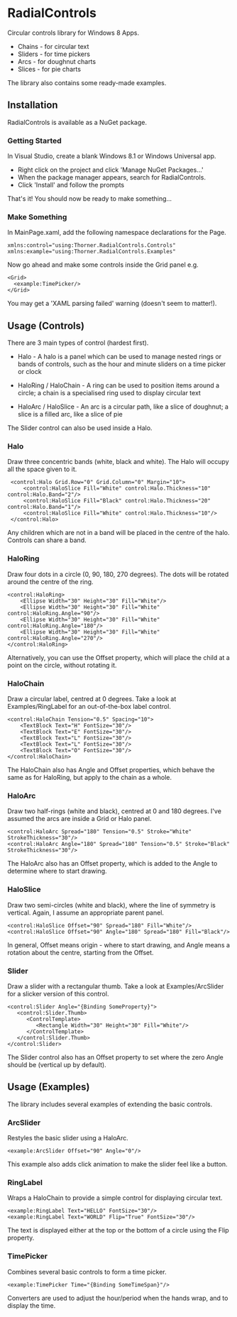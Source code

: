 # RadialControls #

Circular controls library for Windows 8 Apps.

  * Chains - for circular text
  * Sliders - for time pickers
  * Arcs - for doughnut charts
  * Slices - for pie charts

The library also contains some ready-made examples.

## Installation ##

RadialControls is available as a NuGet package.

### Getting Started ###

In Visual Studio, create a blank Windows 8.1 or Windows Universal app.

  * Right click on the project and click 'Manage NuGet Packages...'
  * When the package manager appears, search for RadialControls.
  * Click 'Install' and follow the prompts

That's it! You should now be ready to make something...

### Make Something ###

In MainPage.xaml, add the following namespace declarations for the Page.

    xmlns:control="using:Thorner.RadialControls.Controls"
    xmlns:example="using:Thorner.RadialControls.Examples"

Now go ahead and make some controls inside the Grid panel e.g.

    <Grid>
      <example:TimePicker/>
    </Grid>

You may get a 'XAML parsing failed' warning (doesn't seem to matter!).

## Usage (Controls) ##

There are 3 main types of control (hardest first).

  * Halo - A halo is a panel which can be used to manage nested rings or bands of controls, such as the hour and minute sliders on a time picker or clock

  * HaloRing / HaloChain - A ring can be used to position items around a circle; a chain is a specialised ring used to display circular text

  * HaloArc / HaloSlice - An arc is a circular path, like a slice of doughnut; a slice is a filled arc, like a slice of pie

The Slider control can also be used inside a Halo.

### Halo ###

Draw three concentric bands (white, black and white). The Halo will occupy all the space given to it.

     <control:Halo Grid.Row="0" Grid.Column="0" Margin="10">
         <control:HaloSlice Fill="White" control:Halo.Thickness="10" control:Halo.Band="2"/>
         <control:HaloSlice Fill="Black" control:Halo.Thickness="20" control:Halo.Band="1"/>
         <control:HaloSlice Fill="White" control:Halo.Thickness="10"/>
     </control:Halo>

Any children which are not in a band will be placed in the centre of the halo. Controls can share a band.

### HaloRing ###

Draw four dots in a circle (0, 90, 180, 270 degrees). The dots will be rotated around the centre of the ring.

    <control:HaloRing>
        <Ellipse Width="30" Height="30" Fill="White"/>
        <Ellipse Width="30" Height="30" Fill="White" control:HaloRing.Angle="90"/>
        <Ellipse Width="30" Height="30" Fill="White" control:HaloRing.Angle="180"/>
        <Ellipse Width="30" Height="30" Fill="White" control:HaloRing.Angle="270"/>
    </control:HaloRing>

Alternatively, you can use the Offset property, which will place the child at a point on the circle, without rotating it.

### HaloChain ###

Draw a circular label, centred at 0 degrees. Take a look at Examples/RingLabel for an out-of-the-box label control.

    <control:HaloChain Tension="0.5" Spacing="10">
        <TextBlock Text="H" FontSize="30"/>
        <TextBlock Text="E" FontSize="30"/>
        <TextBlock Text="L" FontSize="30"/>
        <TextBlock Text="L" FontSize="30"/>
        <TextBlock Text="O" FontSize="30"/>
    </control:HaloChain>

The HaloChain also has Angle and Offset properties, which behave the same as for HaloRing, but apply to the chain as a whole.

### HaloArc ###

Draw two half-rings (white and black), centred at 0 and 180 degrees. I've assumed the arcs are inside a Grid or Halo panel.

    <control:HaloArc Spread="180" Tension="0.5" Stroke="White" StrokeThickness="30"/>
    <control:HaloArc Angle="180" Spread="180" Tension="0.5" Stroke="Black" StrokeThickness="30"/>

The HaloArc also has an Offset property, which is added to the Angle to determine where to start drawing.

### HaloSlice ###

Draw two semi-circles (white and black), where the line of symmetry is vertical. Again, I assume an appropriate parent panel.

    <control:HaloSlice Offset="90" Spread="180" Fill="White"/>
    <control:HaloSlice Offset="90" Angle="180" Spread="180" Fill="Black"/>

In general, Offset means origin - where to start drawing, and Angle means a rotation about the centre, starting from the Offset.

### Slider ###

Draw a slider with a rectangular thumb. Take a look at Examples/ArcSlider for a slicker version of this control.

    <control:Slider Angle="{Binding SomeProperty}">
       <control:Slider.Thumb>
          <ControlTemplate>
             <Rectangle Width="30" Height="30" Fill="White"/>
          </ControlTemplate>
       </control:Slider.Thumb>
    </control:Slider>

The Slider control also has an Offset property to set where the zero Angle should be (vertical up by default).

## Usage (Examples) ##

The library includes several examples of extending the basic controls.

### ArcSlider ### 

Restyles the basic slider using a HaloArc.

    <example:ArcSlider Offset="90" Angle="0"/>

This example also adds click animation to make the slider feel like a button.

### RingLabel ###

Wraps a HaloChain to provide a simple control for displaying circular text.

    <example:RingLabel Text="HELLO" FontSize="30"/>
    <example:RingLabel Text="WORLD" Flip="True" FontSize="30"/>

The text is displayed either at the top or the bottom of a circle using the Flip property.

### TimePicker ###

Combines several basic controls to form a time picker.

    <example:TimePicker Time="{Binding SomeTimeSpan}"/>

Converters are used to adjust the hour/period when the hands wrap, and to display the time.